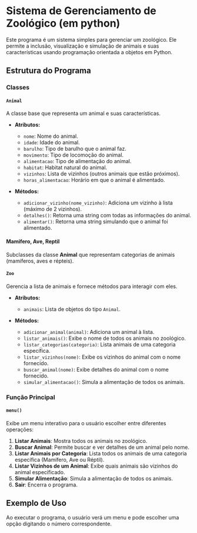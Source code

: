 # Sistema de Gerenciamento de Zoológico (em python)

Este programa é um sistema simples para gerenciar um zoológico. Ele permite a inclusão, visualização e simulação de animais e suas características usando programação orientada a objetos em Python.

## Estrutura do Programa

### Classes

#### `Animal`
A classe base que representa um animal e suas características.

- **Atributos:**
  - `nome`: Nome do animal.
  - `idade`: Idade do animal.
  - `barulho`: Tipo de barulho que o animal faz.
  - `movimento`: Tipo de locomoção do animal.
  - `alimentacao`: Tipo de alimentação do animal.
  - `habitat`: Habitat natural do animal.
  - `vizinhos`: Lista de vizinhos (outros animais que estão próximos).
  - `horas_alimentacao`: Horário em que o animal é alimentado.

- **Métodos:**
  - `adicionar_vizinho(nome_vizinho)`: Adiciona um vizinho à lista (máximo de 2 vizinhos).
  - `detalhes()`: Retorna uma string com todas as informações do animal.
  - `alimentar()`: Retorna uma string simulando que o animal foi alimentado.

#### Mamifero, Ave, Reptil
Subclasses da classe **Animal** que representam categorias de animais (mamíferos, aves e répteis).

#### `Zoo`
Gerencia a lista de animais e fornece métodos para interagir com eles.

- **Atributos:**
  - `animais`: Lista de objetos do tipo `Animal`.

- **Métodos:**
  - `adicionar_animal(animal)`: Adiciona um animal à lista.
  - `listar_animais()`: Exibe o nome de todos os animais no zoológico.
  - `listar_categorias(categoria)`: Lista animais de uma categoria específica.
  - `listar_vizinhos(nome)`: Exibe os vizinhos do animal com o nome fornecido.
  - `buscar_animal(nome)`: Exibe detalhes do animal com o nome fornecido.
  - `simular_alimentacao()`: Simula a alimentação de todos os animais.

### Função Principal

#### `menu()`
Exibe um menu interativo para o usuário escolher entre diferentes operações:

1. **Listar Animais**: Mostra todos os animais no zoológico.
2. **Buscar Animal**: Permite buscar e ver detalhes de um animal pelo nome.
3. **Listar Animais por Categoria**: Lista todos os animais de uma categoria específica (Mamífero, Ave ou Réptil).
4. **Listar Vizinhos de um Animal**: Exibe quais animais são vizinhos do animal especificado.
5. **Simular Alimentação**: Simula a alimentação de todos os animais.
6. **Sair**: Encerra o programa.

## Exemplo de Uso

Ao executar o programa, o usuário verá um menu e pode escolher uma opção digitando o número correspondente.

